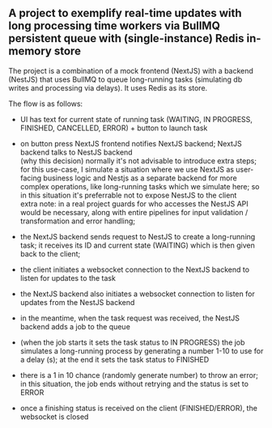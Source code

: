 ## A project to exemplify real-time updates with long processing time workers via BullMQ persistent queue with (single-instance) Redis in-memory store

The project is a combination of a mock frontend (NextJS) with a backend (NestJS) that uses BullMQ to queue long-running tasks (simulating db writes and processing via delays). It uses Redis as its store.  

The flow is as follows:
- UI has text for current state of running task (WAITING, IN PROGRESS, FINISHED, CANCELLED, ERROR) + button to launch task
- on button press NextJS frontend notifies NextJS backend; NextJS backend talks to NestJS backend  
(why this decision) normally it's not advisable to introduce extra steps; for this use-case, I simulate a situation where we use NextJS as user-facing business logic and Nestjs as a separate backend for more complex operations, like long-running tasks which we simulate here; so in this situation it's preferrable not to expose NestJS to the client  
extra note: in a real project guards for who accesses the NestJS API would be necessary, along with entire pipelines for input validation / transformation and error handling;  

- the NextJS backend sends request to NestJS to create a long-running task; it receives its ID and current state (WAITING) which is then given back to the client;
- the client initiates a websocket connection to the NextJS backend to listen for updates to the task
- the NextJS backend also initiates a websocket connection to listen for updates from the NestJS backend
- in the meantime, when the task request was received, the NestJS backend adds a job to the queue
- (when the job starts it sets the task status to IN PROGRESS) the job simulates a long-running process by generating a number 1-10 to use for a delay (s); at the end it sets the task status to FINISHED
- there is a 1 in 10 chance (randomly generate number) to throw an error; in this situation, the job ends without retrying and the status is set to ERROR
- once a finishing status is received on the client (FINISHED/ERROR), the websocket is closed
